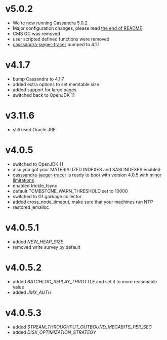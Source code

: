 # v5.0.2

* We're now running Cassandra 5.0.2
* Major configuration changes, please read [the end of README](READNE.md)
* CMS GC was removed
* user scripted defined functions were removed
* [casssandra-jaeger-tracer](https://github.com/smok-serwis/cassandra-jaeger-tracing.git) bumped to 4.1.1

# v4.1.7

* bump Cassandra to 4.1.7
* added extra options to set memtable size
* added support for large pages
* switched back to OpenJDK 11

# v3.11.6

* still used Oracle JRE

# v4.0.5

* switched to OpenJDK 11
* also you got your MATERIALIZED INDEXES and SASI INDEXES enabled
* [casssandra-jaeger-tracer](https://github.com/smok-serwis/cassandra-jaeger-tracing.git) is ready to boot with version 4.0.5
  with [minor limitations](https://github.com/infracloudio/cassandra-jaeger-tracing/issues/10)
* enabled trickle_fsync
* default TOMBSTONE_WARN_THRESHOLD set to 10000
* switched to G1 garbage collector
* added cross_node_timeout, make sure that your machines run NTP
* restored jemalloc

# v4.0.5.1

* added _NEW_HEAP_SIZE_
* removed write survey by default

# v4.0.5.2

* added _BATCHLOG_REPLAY_THROTTLE_ and set it to more reasonable value
* added _JMX_AUTH_

# v4.0.5.3

* added _STREAM_THROUGHPUT_OUTBOUND_MEGABITS_PER_SEC_
* added _DISK_OPTIMIZATION_STRATEGY_
